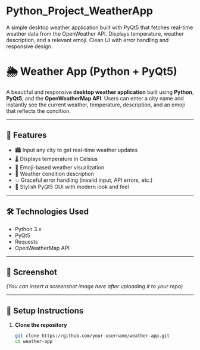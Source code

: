# Python_Project_WeatherApp
A simple desktop weather application built with PyQt5 that fetches real-time weather data from the OpenWeather API. Displays temperature, weather description, and a relevant emoji. Clean UI with error handling and responsive design.


# 🌦️ Weather App (Python + PyQt5)

A beautiful and responsive **desktop weather application** built using **Python**, **PyQt5**, and the **OpenWeatherMap API**. Users can enter a city name and instantly see the current weather, temperature, description, and an emoji that reflects the condition.

---

## 🚀 Features

- 🏙️ Input any city to get real-time weather updates
- 🌡️ Displays temperature in Celsius
- 🌈 Emoji-based weather visualization
- 💬 Weather condition description
- 💥 Graceful error handling (invalid input, API errors, etc.)
- 🎨 Stylish PyQt5 GUI with modern look and feel

---

## 🛠️ Technologies Used

- Python 3.x
- PyQt5
- Requests
- OpenWeatherMap API

---

## 📸 Screenshot

*(You can insert a screenshot image here after uploading it to your repo)*

---

## 🔧 Setup Instructions

1. **Clone the repository**
   ```bash
   git clone https://github.com/your-username/weather-app.git
   cd weather-app
